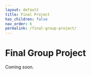 ```yaml
---
layout: default
title: Final Project
has_children: false
nav_order: 6
permalink: /final-group-project/
---
```


<h1>Final Group Project</h1>

Coming soon.